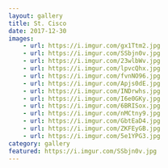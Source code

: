 ```yaml
---
layout: gallery
title: St. Cisco
date: 2017-12-30
images:
    - url: https://i.imgur.com/gx1Ttm2.jpg
    - url: https://i.imgur.com/SSbjn0v.jpg
    - url: https://i.imgur.com/23wlbWv.jpg
    - url: https://i.imgur.com/lpvcQhx.jpg
    - url: https://i.imgur.com/fvnNO96.jpg
    - url: https://i.imgur.com/Apjs0dE.jpg
    - url: https://i.imgur.com/INDrwhs.jpg
    - url: https://i.imgur.com/I6e0GKy.jpg
    - url: https://i.imgur.com/6BRISox.jpg
    - url: https://i.imgur.com/nMCtny9.jpg
    - url: https://i.imgur.com/GbtEaD4.jpg
    - url: https://i.imgur.com/ZKFEyGB.jpg
    - url: https://i.imgur.com/5e1YPG3.jpg
category: gallery
featured: https://i.imgur.com/SSbjn0v.jpg
---
```

